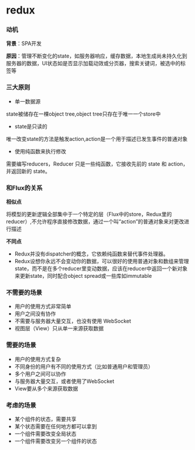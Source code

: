 # redux

### 动机
**背景**：SPA开发

**原因**：管理不断变化的state，如服务器响应，缓存数据，本地生成尚未持久化到服务器的数据，UI状态如是否显示加载动效或分页器，搜索关键词，被选中的标签等

### 三大原则
* 单一数据源

state被储存在一棵object tree,object tree只存在于唯一一个store中
* state是只读的

唯一改变state的方法是触发action,action是一个用于描述已发生事件的普通对象
* 使用纯函数来执行修改

需要编写reducers，Reducer 只是一些纯函数，它接收先前的 state 和 action，并返回新的 state。

### 和Flux的关系

**相似点**

将模型的更新逻辑全部集中于一个特定的层（Flux中的store，Redux里的reducer）,不允许程序直接修改数据，通过一个叫“action”的普通对象来对更改进行描述

**不同点**
* Redux并没有dispatcher的概念，它依赖纯函数来替代事件处理器。
* Redux设想你永远不会变动你的数据，可以很好的使用普通对象和数组来管理state，而不是在多个reducer里变动数据，应该在reducer中返回一个新对象来更新state，同时配合object spread或一些库如immutable

### 不需要的场景
* 用户的使用方式非常简单
* 用户之间没有协作
* 不需要与服务器大量交互，也没有使用 WebSocket
* 视图层（View）只从单一来源获取数据

### 需要的场景
* 用户的使用方式复杂
* 不同身份的用户有不同的使用方式（比如普通用户和管理员）
* 多个用户之间可以协作
* 与服务器大量交互，或者使用了WebSocket
* View要从多个来源获取数据

### 考虑的场景
* 某个组件的状态，需要共享
* 某个状态需要在任何地方都可以拿到
* 一个组件需要改变全局状态
* 一个组件需要改变另一个组件的状态